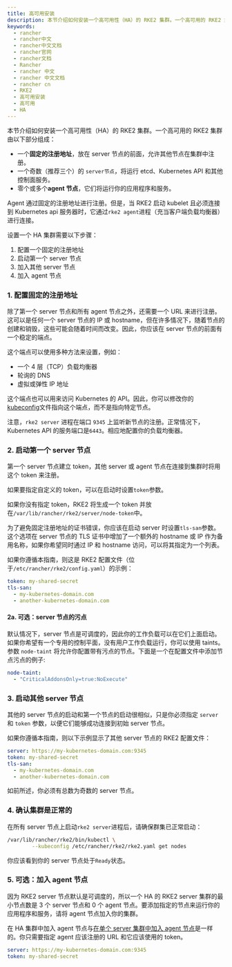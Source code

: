 ```yaml
---
title: 高可用安装
description: 本节介绍如何安装一个高可用性（HA）的 RKE2 集群。一个高可用的 RKE2 集群由以下部分组成
keywords:
  - rancher
  - rancher中文
  - rancher中文文档
  - rancher官网
  - rancher文档
  - Rancher
  - rancher 中文
  - rancher 中文文档
  - rancher cn
  - RKE2
  - 高可用安装
  - 高可用
  - HA
---
```



本节介绍如何安装一个高可用性（HA）的 RKE2 集群。一个高可用的 RKE2 集群由以下部分组成：

- 一个**固定的注册地址**，放在 server 节点的前面，允许其他节点在集群中注册。
- 一个奇数（推荐三个）的 `server节点`，将运行 etcd、Kubernetes API 和其他控制面服务。
- 零个或多个**agent 节点**，它们将运行你的应用程序和服务。

Agent 通过固定的注册地址进行注册。但是，当 RKE2 启动 kubelet 且必须连接到 Kubernetes api 服务器时，它通过`rke2 agent`进程（充当客户端负载均衡器）进行连接。

设置一个 HA 集群需要以下步骤：

1. 配置一个固定的注册地址
1. 启动第一个 server 节点
1. 加入其他 server 节点
1. 加入 agent 节点

### 1. 配置固定的注册地址

除了第一个 server 节点和所有 agent 节点之外，还需要一个 URL 来进行注册。这可以是任何一个 server 节点的 IP 或 hostname，但在许多情况下，随着节点的创建和销毁，这些可能会随着时间而改变。因此，你应该在 server 节点的前面有一个稳定的端点。

这个端点可以使用多种方法来设置，例如：

- 一个 4 层（TCP）负载均衡器
- 轮询的 DNS
- 虚拟或弹性 IP 地址

这个端点也可以用来访问 Kubernetes 的 API。因此，你可以修改你的[kubeconfig](https://kubernetes.io/docs/concepts/configuration/organize-cluster-access-kubeconfig/)文件指向这个端点，而不是指向特定节点。

注意，`rke2 server` 进程在端口 `9345` 上监听新节点的注册。正常情况下，Kubernetes API 的服务端口是`6443`。相应地配置你的负载均衡器。

### 2. 启动第一个 server 节点

第一个 server 节点建立 token，其他 server 或 agent 节点在连接到集群时将用这个 token 来注册。

如果要指定自定义的 token，可以在启动时设置`token`参数。

如果你没有指定 token，RKE2 将生成一个 token 并放在`/var/lib/rancher/rke2/server/node-token`中。

为了避免固定注册地址的证书错误，你应该在启动 server 时设置`tls-san`参数。这个选项在 server 节点的 TLS 证书中增加了一个额外的 hostname 或 IP 作为备用名称，如果你希望同时通过 IP 和 hostname 访问，可以将其指定为一个列表。

如果你遵循本指南，则这是 RKE2 配置文件（位于`/etc/rancher/rke2/config.yaml`）的示例：

```yaml
token: my-shared-secret
tls-san:
  - my-kubernetes-domain.com
  - another-kubernetes-domain.com
```

#### 2a. 可选：server 节点的污点

默认情况下，server 节点是可调度的，因此你的工作负载可以在它们上面启动。如果你希望有一个专用的控制平面，没有用户工作负载运行，你可以使用 taints。参数 `node-taint` 将允许你配置带有污点的节点。下面是一个在配置文件中添加节点污点的例子:

```yaml
node-taint:
  - "CriticalAddonsOnly=true:NoExecute"
```

### 3. 启动其他 server 节点

其他的 server 节点的启动和第一个节点的启动很相似，只是你必须指定 `server` 和 `token` 参数，以便它们能够成功连接到初始 server 节点。

如果你遵循本指南，则以下示例显示了其他 server 节点的 RKE2 配置文件：

```yaml
server: https://my-kubernetes-domain.com:9345
token: my-shared-secret
tls-san:
  - my-kubernetes-domain.com
  - another-kubernetes-domain.com
```

如前所述，你必须有总数为奇数的 server 节点。

### 4. 确认集群是正常的

在所有 server 节点上启动`rke2 server`进程后，请确保群集已正常启动：

```bash
/var/lib/rancher/rke2/bin/kubectl \
        --kubeconfig /etc/rancher/rke2/rke2.yaml get nodes
```

你应该看到你的 server 节点处于`Ready`状态。

### 5. 可选：加入 agent 节点

因为 RKE2 server 节点默认是可调度的，所以一个 HA 的 RKE2 server 集群的最小节点数是 3 个 server 节点和 0 个 agent 节点。要添加指定的节点来运行你的应用程序和服务，请将 agent 节点加入你的集群。

在 HA 集群中加入 agent 节点与[在单个 server 集群中加入 agent 节点](/docs/rke2/quickstart/_index#agent-worker-node-installation)是一样的。你只需要指定 agent 应该注册的 URL 和它应该使用的 token。

```yaml
server: https://my-kubernetes-domain.com:9345
token: my-shared-secret
```
